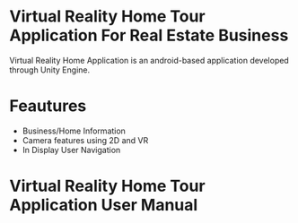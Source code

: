 # Virtual Reality Home Tour Application For Real Estate Business
Virtual Reality Home Application is an android-based application developed through Unity Engine.

# Feautures

* Business/Home Information
* Camera features using 2D and VR
* In Display User Navigation

# Virtual Reality Home Tour Application User Manual


